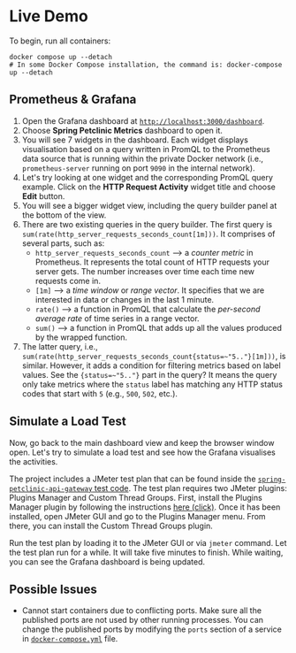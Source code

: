 # Live Demo

To begin, run all containers:

```shell
docker compose up --detach
# In some Docker Compose installation, the command is: docker-compose up --detach
```

## Prometheus & Grafana

1. Open the Grafana dashboard at [`http://localhost:3000/dashboard`](http:/localhost:3000/dashboards).
2. Choose **Spring Petclinic Metrics** dashboard to open it.
3. You will see 7 widgets in the dashboard.
   Each widget displays visualisation based on a query written in PromQL to the Prometheus data source that is running within the private Docker network (i.e., `prometheus-server` running on port `9090` in the internal network).
4. Let's try looking at one widget and the corresponding PromQL query example.
   Click on the **HTTP Request Activity** widget title and choose **Edit** button.
5. You will see a bigger widget view, including the query builder panel at the bottom of the view.
6. There are two existing queries in the query builder. The first query is `sum(rate(http_server_requests_seconds_count[1m]))`. It comprises of several parts, such as:
    - `http_server_requests_seconds_count` --> a _counter metric_ in Prometheus. It represents the total count of HTTP requests your server gets. The number increases over time each time new requests come in.
    - `[1m]` --> a _time window_ or _range vector_. It specifies that we are interested in data or changes in the last 1 minute.
    - `rate()` --> a function in PromQL that calculate the _per-second average rate_ of time series in a range vector.
    - `sum()` --> a function in PromQL that adds up all the values produced by the wrapped function.
7. The latter query, i.e., `sum(rate(http_server_requests_seconds_count{status=~"5.."}[1m]))`, is similar. However, it adds a condition for filtering metrics based on label values. See the `{status=~"5.."}` part in the query? It means the query only take metrics where the `status` label has matching any HTTP status codes that start with `5` (e.g., `500`, `502`, etc.).

## Simulate a Load Test

Now, go back to the main dashboard view and keep the browser window open.
Let's try to simulate a load test and see how the Grafana visualises the activities.

The project includes a JMeter test plan that can be found inside the [`spring-petclinic-api-gateway` test code](./spring-petclinic-api-gateway/src/test/jmeter).
The test plan requires two JMeter plugins: Plugins Manager and Custom Thread Groups.
First, install the Plugins Manager plugin by following the instructions [here (click)](https://jmeter-plugins.org/wiki/PluginsManager/).
Once it has been installed, open JMeter GUI and go to the Plugins Manager menu.
From there, you can install the Custom Thread Groups plugin.

Run the test plan by loading it to the JMeter GUI or via `jmeter` command.
Let the test plan run for a while. It will take five minutes to finish.
While waiting, you can see the Grafana dashboard is being updated.

## Possible Issues

- Cannot start containers due to conflicting ports.
  Make sure all the published ports are not used by other running processes.
  You can change the published ports by modifying the `ports` section of a service in [`docker-compose.yml`](./docker-compose.yml) file.
